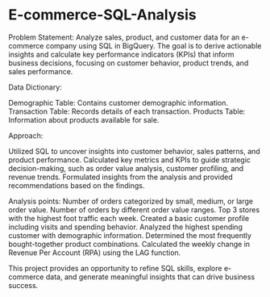 # E-commerce-SQL-Analysis

Problem Statement:
Analyze sales, product, and customer data for an e-commerce company using SQL in BigQuery. The goal is to derive actionable insights and calculate key performance indicators (KPIs) that inform business decisions, focusing on customer behavior, product trends, and sales performance.

Data Dictionary:

  Demographic Table: Contains customer demographic information.
  Transaction Table: Records details of each transaction.
  Products Table: Information about products available for sale.

Approach:

Utilized SQL to uncover insights into customer behavior, sales patterns, and product performance.
Calculated key metrics and KPIs to guide strategic decision-making, such as order value analysis, customer profiling, and revenue trends.
Formulated insights from the analysis and provided recommendations based on the findings.

Analysis points:
  Number of orders categorized by small, medium, or large order value.
  Number of orders by different order value ranges.
  Top 3 stores with the highest foot traffic each week.
  Created a basic customer profile including visits and spending behavior.
  Analyzed the highest spending customer with demographic information.
  Determined the most frequently bought-together product combinations.
  Calculated the weekly change in Revenue Per Account (RPA) using the LAG function.

This project provides an opportunity to refine SQL skills, explore e-commerce data, and generate meaningful insights that can drive business success.

